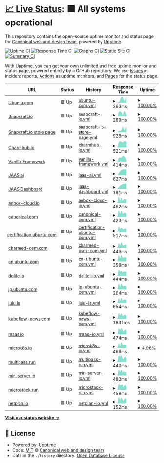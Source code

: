# [📈 Live Status](https://canonical-web-and-design.github.io): <!--live status--> **🟩 All systems operational**

This repository contains the open-source uptime monitor and status page for [Canonical web and design team](https://canonical-web-and-design.github.io), powered by [Upptime](https://github.com/upptime/upptime).

[![Uptime CI](https://github.com/canonical-web-and-design/upptime/workflows/Uptime%20CI/badge.svg)](https://github.com/upptime/upptime/actions?query=workflow%3A%22Uptime+CI%22)
[![Response Time CI](https://github.com/canonical-web-and-design/upptime/workflows/Response%20Time%20CI/badge.svg)](https://github.com/upptime/upptime/actions?query=workflow%3A%22Response+Time+CI%22)
[![Graphs CI](https://github.com/canonical-web-and-design/upptime/workflows/Graphs%20CI/badge.svg)](https://github.com/upptime/upptime/actions?query=workflow%3A%22Graphs+CI%22)
[![Static Site CI](https://github.com/canonical-web-and-design/upptime/workflows/Static%20Site%20CI/badge.svg)](https://github.com/upptime/upptime/actions?query=workflow%3A%22Static+Site+CI%22)
[![Summary CI](https://github.com/canonical-web-and-design/upptime/workflows/Summary%20CI/badge.svg)](https://github.com/upptime/upptime/actions?query=workflow%3A%22Summary+CI%22)

With [Upptime](https://upptime.js.org), you can get your own unlimited and free uptime monitor and status page, powered entirely by a GitHub repository. We use [Issues](https://github.com/canonical-web-and-design/upptime/issues) as incident reports, [Actions](https://github.com/canonical-web-and-design/upptime/actions) as uptime monitors, and [Pages](https://canonical-web-and-design.github.io) for the status page.

<!--start: status pages-->
<!-- This summary is generated by Upptime (https://github.com/upptime/upptime) -->
<!-- Do not edit this manually, your changes will be overwritten -->
<!-- prettier-ignore -->
| URL | Status | History | Response Time | Uptime |
| --- | ------ | ------- | ------------- | ------ |
| <img alt="" src="https://favicons.githubusercontent.com/ubuntu.com" height="13"> [Ubuntu.com](https://ubuntu.com) | 🟩 Up | [ubuntu-com.yml](https://github.com/canonical-web-and-design/upptime/commits/master/history/ubuntu-com.yml) | <details><summary><img alt="Response time graph" src="./graphs/ubuntu-com/response-time-week.png" height="20"> 363ms</summary><br><a href="https://canonical-web-and-design.github.io/history/ubuntu-com"><img alt="Response time 363" src="https://img.shields.io/endpoint?url=https%3A%2F%2Fraw.githubusercontent.com%2Fcanonical-web-and-design%2Fupptime%2Fmaster%2Fapi%2Fubuntu-com%2Fresponse-time.json"></a><br><a href="https://canonical-web-and-design.github.io/history/ubuntu-com"><img alt="24-hour response time 363" src="https://img.shields.io/endpoint?url=https%3A%2F%2Fraw.githubusercontent.com%2Fcanonical-web-and-design%2Fupptime%2Fmaster%2Fapi%2Fubuntu-com%2Fresponse-time-day.json"></a><br><a href="https://canonical-web-and-design.github.io/history/ubuntu-com"><img alt="7-day response time 363" src="https://img.shields.io/endpoint?url=https%3A%2F%2Fraw.githubusercontent.com%2Fcanonical-web-and-design%2Fupptime%2Fmaster%2Fapi%2Fubuntu-com%2Fresponse-time-week.json"></a><br><a href="https://canonical-web-and-design.github.io/history/ubuntu-com"><img alt="30-day response time 363" src="https://img.shields.io/endpoint?url=https%3A%2F%2Fraw.githubusercontent.com%2Fcanonical-web-and-design%2Fupptime%2Fmaster%2Fapi%2Fubuntu-com%2Fresponse-time-month.json"></a><br><a href="https://canonical-web-and-design.github.io/history/ubuntu-com"><img alt="1-year response time 363" src="https://img.shields.io/endpoint?url=https%3A%2F%2Fraw.githubusercontent.com%2Fcanonical-web-and-design%2Fupptime%2Fmaster%2Fapi%2Fubuntu-com%2Fresponse-time-year.json"></a></details> | <details><summary><a href="https://canonical-web-and-design.github.io/history/ubuntu-com">100.00%</a></summary><a href="https://canonical-web-and-design.github.io/history/ubuntu-com"><img alt="All-time uptime 100.00%" src="https://img.shields.io/endpoint?url=https%3A%2F%2Fraw.githubusercontent.com%2Fcanonical-web-and-design%2Fupptime%2Fmaster%2Fapi%2Fubuntu-com%2Fuptime.json"></a><br><a href="https://canonical-web-and-design.github.io/history/ubuntu-com"><img alt="24-hour uptime 100.00%" src="https://img.shields.io/endpoint?url=https%3A%2F%2Fraw.githubusercontent.com%2Fcanonical-web-and-design%2Fupptime%2Fmaster%2Fapi%2Fubuntu-com%2Fuptime-day.json"></a><br><a href="https://canonical-web-and-design.github.io/history/ubuntu-com"><img alt="7-day uptime 100.00%" src="https://img.shields.io/endpoint?url=https%3A%2F%2Fraw.githubusercontent.com%2Fcanonical-web-and-design%2Fupptime%2Fmaster%2Fapi%2Fubuntu-com%2Fuptime-week.json"></a><br><a href="https://canonical-web-and-design.github.io/history/ubuntu-com"><img alt="30-day uptime 100.00%" src="https://img.shields.io/endpoint?url=https%3A%2F%2Fraw.githubusercontent.com%2Fcanonical-web-and-design%2Fupptime%2Fmaster%2Fapi%2Fubuntu-com%2Fuptime-month.json"></a><br><a href="https://canonical-web-and-design.github.io/history/ubuntu-com"><img alt="1-year uptime 100.00%" src="https://img.shields.io/endpoint?url=https%3A%2F%2Fraw.githubusercontent.com%2Fcanonical-web-and-design%2Fupptime%2Fmaster%2Fapi%2Fubuntu-com%2Fuptime-year.json"></a></details>
| <img alt="" src="https://favicons.githubusercontent.com/snapcraft.io" height="13"> [Snapcraft.io](https://snapcraft.io) | 🟩 Up | [snapcraft-io.yml](https://github.com/canonical-web-and-design/upptime/commits/master/history/snapcraft-io.yml) | <details><summary><img alt="Response time graph" src="./graphs/snapcraft-io/response-time-week.png" height="20"> 289ms</summary><br><a href="https://canonical-web-and-design.github.io/history/snapcraft-io"><img alt="Response time 289" src="https://img.shields.io/endpoint?url=https%3A%2F%2Fraw.githubusercontent.com%2Fcanonical-web-and-design%2Fupptime%2Fmaster%2Fapi%2Fsnapcraft-io%2Fresponse-time.json"></a><br><a href="https://canonical-web-and-design.github.io/history/snapcraft-io"><img alt="24-hour response time 289" src="https://img.shields.io/endpoint?url=https%3A%2F%2Fraw.githubusercontent.com%2Fcanonical-web-and-design%2Fupptime%2Fmaster%2Fapi%2Fsnapcraft-io%2Fresponse-time-day.json"></a><br><a href="https://canonical-web-and-design.github.io/history/snapcraft-io"><img alt="7-day response time 289" src="https://img.shields.io/endpoint?url=https%3A%2F%2Fraw.githubusercontent.com%2Fcanonical-web-and-design%2Fupptime%2Fmaster%2Fapi%2Fsnapcraft-io%2Fresponse-time-week.json"></a><br><a href="https://canonical-web-and-design.github.io/history/snapcraft-io"><img alt="30-day response time 289" src="https://img.shields.io/endpoint?url=https%3A%2F%2Fraw.githubusercontent.com%2Fcanonical-web-and-design%2Fupptime%2Fmaster%2Fapi%2Fsnapcraft-io%2Fresponse-time-month.json"></a><br><a href="https://canonical-web-and-design.github.io/history/snapcraft-io"><img alt="1-year response time 289" src="https://img.shields.io/endpoint?url=https%3A%2F%2Fraw.githubusercontent.com%2Fcanonical-web-and-design%2Fupptime%2Fmaster%2Fapi%2Fsnapcraft-io%2Fresponse-time-year.json"></a></details> | <details><summary><a href="https://canonical-web-and-design.github.io/history/snapcraft-io">100.00%</a></summary><a href="https://canonical-web-and-design.github.io/history/snapcraft-io"><img alt="All-time uptime 100.00%" src="https://img.shields.io/endpoint?url=https%3A%2F%2Fraw.githubusercontent.com%2Fcanonical-web-and-design%2Fupptime%2Fmaster%2Fapi%2Fsnapcraft-io%2Fuptime.json"></a><br><a href="https://canonical-web-and-design.github.io/history/snapcraft-io"><img alt="24-hour uptime 100.00%" src="https://img.shields.io/endpoint?url=https%3A%2F%2Fraw.githubusercontent.com%2Fcanonical-web-and-design%2Fupptime%2Fmaster%2Fapi%2Fsnapcraft-io%2Fuptime-day.json"></a><br><a href="https://canonical-web-and-design.github.io/history/snapcraft-io"><img alt="7-day uptime 100.00%" src="https://img.shields.io/endpoint?url=https%3A%2F%2Fraw.githubusercontent.com%2Fcanonical-web-and-design%2Fupptime%2Fmaster%2Fapi%2Fsnapcraft-io%2Fuptime-week.json"></a><br><a href="https://canonical-web-and-design.github.io/history/snapcraft-io"><img alt="30-day uptime 100.00%" src="https://img.shields.io/endpoint?url=https%3A%2F%2Fraw.githubusercontent.com%2Fcanonical-web-and-design%2Fupptime%2Fmaster%2Fapi%2Fsnapcraft-io%2Fuptime-month.json"></a><br><a href="https://canonical-web-and-design.github.io/history/snapcraft-io"><img alt="1-year uptime 100.00%" src="https://img.shields.io/endpoint?url=https%3A%2F%2Fraw.githubusercontent.com%2Fcanonical-web-and-design%2Fupptime%2Fmaster%2Fapi%2Fsnapcraft-io%2Fuptime-year.json"></a></details>
| <img alt="" src="https://favicons.githubusercontent.com/snapcraft.io" height="13"> [Snapcraft.io store page](https://snapcraft.io/store) | 🟩 Up | [snapcraft-io-store-page.yml](https://github.com/canonical-web-and-design/upptime/commits/master/history/snapcraft-io-store-page.yml) | <details><summary><img alt="Response time graph" src="./graphs/snapcraft-io-store-page/response-time-week.png" height="20"> 928ms</summary><br><a href="https://canonical-web-and-design.github.io/history/snapcraft-io-store-page"><img alt="Response time 928" src="https://img.shields.io/endpoint?url=https%3A%2F%2Fraw.githubusercontent.com%2Fcanonical-web-and-design%2Fupptime%2Fmaster%2Fapi%2Fsnapcraft-io-store-page%2Fresponse-time.json"></a><br><a href="https://canonical-web-and-design.github.io/history/snapcraft-io-store-page"><img alt="24-hour response time 928" src="https://img.shields.io/endpoint?url=https%3A%2F%2Fraw.githubusercontent.com%2Fcanonical-web-and-design%2Fupptime%2Fmaster%2Fapi%2Fsnapcraft-io-store-page%2Fresponse-time-day.json"></a><br><a href="https://canonical-web-and-design.github.io/history/snapcraft-io-store-page"><img alt="7-day response time 928" src="https://img.shields.io/endpoint?url=https%3A%2F%2Fraw.githubusercontent.com%2Fcanonical-web-and-design%2Fupptime%2Fmaster%2Fapi%2Fsnapcraft-io-store-page%2Fresponse-time-week.json"></a><br><a href="https://canonical-web-and-design.github.io/history/snapcraft-io-store-page"><img alt="30-day response time 928" src="https://img.shields.io/endpoint?url=https%3A%2F%2Fraw.githubusercontent.com%2Fcanonical-web-and-design%2Fupptime%2Fmaster%2Fapi%2Fsnapcraft-io-store-page%2Fresponse-time-month.json"></a><br><a href="https://canonical-web-and-design.github.io/history/snapcraft-io-store-page"><img alt="1-year response time 928" src="https://img.shields.io/endpoint?url=https%3A%2F%2Fraw.githubusercontent.com%2Fcanonical-web-and-design%2Fupptime%2Fmaster%2Fapi%2Fsnapcraft-io-store-page%2Fresponse-time-year.json"></a></details> | <details><summary><a href="https://canonical-web-and-design.github.io/history/snapcraft-io-store-page">100.00%</a></summary><a href="https://canonical-web-and-design.github.io/history/snapcraft-io-store-page"><img alt="All-time uptime 100.00%" src="https://img.shields.io/endpoint?url=https%3A%2F%2Fraw.githubusercontent.com%2Fcanonical-web-and-design%2Fupptime%2Fmaster%2Fapi%2Fsnapcraft-io-store-page%2Fuptime.json"></a><br><a href="https://canonical-web-and-design.github.io/history/snapcraft-io-store-page"><img alt="24-hour uptime 100.00%" src="https://img.shields.io/endpoint?url=https%3A%2F%2Fraw.githubusercontent.com%2Fcanonical-web-and-design%2Fupptime%2Fmaster%2Fapi%2Fsnapcraft-io-store-page%2Fuptime-day.json"></a><br><a href="https://canonical-web-and-design.github.io/history/snapcraft-io-store-page"><img alt="7-day uptime 100.00%" src="https://img.shields.io/endpoint?url=https%3A%2F%2Fraw.githubusercontent.com%2Fcanonical-web-and-design%2Fupptime%2Fmaster%2Fapi%2Fsnapcraft-io-store-page%2Fuptime-week.json"></a><br><a href="https://canonical-web-and-design.github.io/history/snapcraft-io-store-page"><img alt="30-day uptime 100.00%" src="https://img.shields.io/endpoint?url=https%3A%2F%2Fraw.githubusercontent.com%2Fcanonical-web-and-design%2Fupptime%2Fmaster%2Fapi%2Fsnapcraft-io-store-page%2Fuptime-month.json"></a><br><a href="https://canonical-web-and-design.github.io/history/snapcraft-io-store-page"><img alt="1-year uptime 100.00%" src="https://img.shields.io/endpoint?url=https%3A%2F%2Fraw.githubusercontent.com%2Fcanonical-web-and-design%2Fupptime%2Fmaster%2Fapi%2Fsnapcraft-io-store-page%2Fuptime-year.json"></a></details>
| <img alt="" src="https://favicons.githubusercontent.com/charmhub.io" height="13"> [Charmhub.io](https://charmhub.io) | 🟩 Up | [charmhub-io.yml](https://github.com/canonical-web-and-design/upptime/commits/master/history/charmhub-io.yml) | <details><summary><img alt="Response time graph" src="./graphs/charmhub-io/response-time-week.png" height="20"> 521ms</summary><br><a href="https://canonical-web-and-design.github.io/history/charmhub-io"><img alt="Response time 521" src="https://img.shields.io/endpoint?url=https%3A%2F%2Fraw.githubusercontent.com%2Fcanonical-web-and-design%2Fupptime%2Fmaster%2Fapi%2Fcharmhub-io%2Fresponse-time.json"></a><br><a href="https://canonical-web-and-design.github.io/history/charmhub-io"><img alt="24-hour response time 521" src="https://img.shields.io/endpoint?url=https%3A%2F%2Fraw.githubusercontent.com%2Fcanonical-web-and-design%2Fupptime%2Fmaster%2Fapi%2Fcharmhub-io%2Fresponse-time-day.json"></a><br><a href="https://canonical-web-and-design.github.io/history/charmhub-io"><img alt="7-day response time 521" src="https://img.shields.io/endpoint?url=https%3A%2F%2Fraw.githubusercontent.com%2Fcanonical-web-and-design%2Fupptime%2Fmaster%2Fapi%2Fcharmhub-io%2Fresponse-time-week.json"></a><br><a href="https://canonical-web-and-design.github.io/history/charmhub-io"><img alt="30-day response time 521" src="https://img.shields.io/endpoint?url=https%3A%2F%2Fraw.githubusercontent.com%2Fcanonical-web-and-design%2Fupptime%2Fmaster%2Fapi%2Fcharmhub-io%2Fresponse-time-month.json"></a><br><a href="https://canonical-web-and-design.github.io/history/charmhub-io"><img alt="1-year response time 521" src="https://img.shields.io/endpoint?url=https%3A%2F%2Fraw.githubusercontent.com%2Fcanonical-web-and-design%2Fupptime%2Fmaster%2Fapi%2Fcharmhub-io%2Fresponse-time-year.json"></a></details> | <details><summary><a href="https://canonical-web-and-design.github.io/history/charmhub-io">100.00%</a></summary><a href="https://canonical-web-and-design.github.io/history/charmhub-io"><img alt="All-time uptime 100.00%" src="https://img.shields.io/endpoint?url=https%3A%2F%2Fraw.githubusercontent.com%2Fcanonical-web-and-design%2Fupptime%2Fmaster%2Fapi%2Fcharmhub-io%2Fuptime.json"></a><br><a href="https://canonical-web-and-design.github.io/history/charmhub-io"><img alt="24-hour uptime 100.00%" src="https://img.shields.io/endpoint?url=https%3A%2F%2Fraw.githubusercontent.com%2Fcanonical-web-and-design%2Fupptime%2Fmaster%2Fapi%2Fcharmhub-io%2Fuptime-day.json"></a><br><a href="https://canonical-web-and-design.github.io/history/charmhub-io"><img alt="7-day uptime 100.00%" src="https://img.shields.io/endpoint?url=https%3A%2F%2Fraw.githubusercontent.com%2Fcanonical-web-and-design%2Fupptime%2Fmaster%2Fapi%2Fcharmhub-io%2Fuptime-week.json"></a><br><a href="https://canonical-web-and-design.github.io/history/charmhub-io"><img alt="30-day uptime 100.00%" src="https://img.shields.io/endpoint?url=https%3A%2F%2Fraw.githubusercontent.com%2Fcanonical-web-and-design%2Fupptime%2Fmaster%2Fapi%2Fcharmhub-io%2Fuptime-month.json"></a><br><a href="https://canonical-web-and-design.github.io/history/charmhub-io"><img alt="1-year uptime 100.00%" src="https://img.shields.io/endpoint?url=https%3A%2F%2Fraw.githubusercontent.com%2Fcanonical-web-and-design%2Fupptime%2Fmaster%2Fapi%2Fcharmhub-io%2Fuptime-year.json"></a></details>
| <img alt="" src="https://favicons.githubusercontent.com/vanillaframework.io" height="13"> [Vanilla Framework](https://vanillaframework.io) | 🟩 Up | [vanilla-framework.yml](https://github.com/canonical-web-and-design/upptime/commits/master/history/vanilla-framework.yml) | <details><summary><img alt="Response time graph" src="./graphs/vanilla-framework/response-time-week.png" height="20"> 414ms</summary><br><a href="https://canonical-web-and-design.github.io/history/vanilla-framework"><img alt="Response time 414" src="https://img.shields.io/endpoint?url=https%3A%2F%2Fraw.githubusercontent.com%2Fcanonical-web-and-design%2Fupptime%2Fmaster%2Fapi%2Fvanilla-framework%2Fresponse-time.json"></a><br><a href="https://canonical-web-and-design.github.io/history/vanilla-framework"><img alt="24-hour response time 414" src="https://img.shields.io/endpoint?url=https%3A%2F%2Fraw.githubusercontent.com%2Fcanonical-web-and-design%2Fupptime%2Fmaster%2Fapi%2Fvanilla-framework%2Fresponse-time-day.json"></a><br><a href="https://canonical-web-and-design.github.io/history/vanilla-framework"><img alt="7-day response time 414" src="https://img.shields.io/endpoint?url=https%3A%2F%2Fraw.githubusercontent.com%2Fcanonical-web-and-design%2Fupptime%2Fmaster%2Fapi%2Fvanilla-framework%2Fresponse-time-week.json"></a><br><a href="https://canonical-web-and-design.github.io/history/vanilla-framework"><img alt="30-day response time 414" src="https://img.shields.io/endpoint?url=https%3A%2F%2Fraw.githubusercontent.com%2Fcanonical-web-and-design%2Fupptime%2Fmaster%2Fapi%2Fvanilla-framework%2Fresponse-time-month.json"></a><br><a href="https://canonical-web-and-design.github.io/history/vanilla-framework"><img alt="1-year response time 414" src="https://img.shields.io/endpoint?url=https%3A%2F%2Fraw.githubusercontent.com%2Fcanonical-web-and-design%2Fupptime%2Fmaster%2Fapi%2Fvanilla-framework%2Fresponse-time-year.json"></a></details> | <details><summary><a href="https://canonical-web-and-design.github.io/history/vanilla-framework">100.00%</a></summary><a href="https://canonical-web-and-design.github.io/history/vanilla-framework"><img alt="All-time uptime 100.00%" src="https://img.shields.io/endpoint?url=https%3A%2F%2Fraw.githubusercontent.com%2Fcanonical-web-and-design%2Fupptime%2Fmaster%2Fapi%2Fvanilla-framework%2Fuptime.json"></a><br><a href="https://canonical-web-and-design.github.io/history/vanilla-framework"><img alt="24-hour uptime 100.00%" src="https://img.shields.io/endpoint?url=https%3A%2F%2Fraw.githubusercontent.com%2Fcanonical-web-and-design%2Fupptime%2Fmaster%2Fapi%2Fvanilla-framework%2Fuptime-day.json"></a><br><a href="https://canonical-web-and-design.github.io/history/vanilla-framework"><img alt="7-day uptime 100.00%" src="https://img.shields.io/endpoint?url=https%3A%2F%2Fraw.githubusercontent.com%2Fcanonical-web-and-design%2Fupptime%2Fmaster%2Fapi%2Fvanilla-framework%2Fuptime-week.json"></a><br><a href="https://canonical-web-and-design.github.io/history/vanilla-framework"><img alt="30-day uptime 100.00%" src="https://img.shields.io/endpoint?url=https%3A%2F%2Fraw.githubusercontent.com%2Fcanonical-web-and-design%2Fupptime%2Fmaster%2Fapi%2Fvanilla-framework%2Fuptime-month.json"></a><br><a href="https://canonical-web-and-design.github.io/history/vanilla-framework"><img alt="1-year uptime 100.00%" src="https://img.shields.io/endpoint?url=https%3A%2F%2Fraw.githubusercontent.com%2Fcanonical-web-and-design%2Fupptime%2Fmaster%2Fapi%2Fvanilla-framework%2Fuptime-year.json"></a></details>
| <img alt="" src="https://favicons.githubusercontent.com/jaas.ai" height="13"> [JAAS.ai](https://jaas.ai) | 🟩 Up | [jaas-ai.yml](https://github.com/canonical-web-and-design/upptime/commits/master/history/jaas-ai.yml) | <details><summary><img alt="Response time graph" src="./graphs/jaas-ai/response-time-week.png" height="20"> 627ms</summary><br><a href="https://canonical-web-and-design.github.io/history/jaas-ai"><img alt="Response time 627" src="https://img.shields.io/endpoint?url=https%3A%2F%2Fraw.githubusercontent.com%2Fcanonical-web-and-design%2Fupptime%2Fmaster%2Fapi%2Fjaas-ai%2Fresponse-time.json"></a><br><a href="https://canonical-web-and-design.github.io/history/jaas-ai"><img alt="24-hour response time 627" src="https://img.shields.io/endpoint?url=https%3A%2F%2Fraw.githubusercontent.com%2Fcanonical-web-and-design%2Fupptime%2Fmaster%2Fapi%2Fjaas-ai%2Fresponse-time-day.json"></a><br><a href="https://canonical-web-and-design.github.io/history/jaas-ai"><img alt="7-day response time 627" src="https://img.shields.io/endpoint?url=https%3A%2F%2Fraw.githubusercontent.com%2Fcanonical-web-and-design%2Fupptime%2Fmaster%2Fapi%2Fjaas-ai%2Fresponse-time-week.json"></a><br><a href="https://canonical-web-and-design.github.io/history/jaas-ai"><img alt="30-day response time 627" src="https://img.shields.io/endpoint?url=https%3A%2F%2Fraw.githubusercontent.com%2Fcanonical-web-and-design%2Fupptime%2Fmaster%2Fapi%2Fjaas-ai%2Fresponse-time-month.json"></a><br><a href="https://canonical-web-and-design.github.io/history/jaas-ai"><img alt="1-year response time 627" src="https://img.shields.io/endpoint?url=https%3A%2F%2Fraw.githubusercontent.com%2Fcanonical-web-and-design%2Fupptime%2Fmaster%2Fapi%2Fjaas-ai%2Fresponse-time-year.json"></a></details> | <details><summary><a href="https://canonical-web-and-design.github.io/history/jaas-ai">100.00%</a></summary><a href="https://canonical-web-and-design.github.io/history/jaas-ai"><img alt="All-time uptime 100.00%" src="https://img.shields.io/endpoint?url=https%3A%2F%2Fraw.githubusercontent.com%2Fcanonical-web-and-design%2Fupptime%2Fmaster%2Fapi%2Fjaas-ai%2Fuptime.json"></a><br><a href="https://canonical-web-and-design.github.io/history/jaas-ai"><img alt="24-hour uptime 100.00%" src="https://img.shields.io/endpoint?url=https%3A%2F%2Fraw.githubusercontent.com%2Fcanonical-web-and-design%2Fupptime%2Fmaster%2Fapi%2Fjaas-ai%2Fuptime-day.json"></a><br><a href="https://canonical-web-and-design.github.io/history/jaas-ai"><img alt="7-day uptime 100.00%" src="https://img.shields.io/endpoint?url=https%3A%2F%2Fraw.githubusercontent.com%2Fcanonical-web-and-design%2Fupptime%2Fmaster%2Fapi%2Fjaas-ai%2Fuptime-week.json"></a><br><a href="https://canonical-web-and-design.github.io/history/jaas-ai"><img alt="30-day uptime 100.00%" src="https://img.shields.io/endpoint?url=https%3A%2F%2Fraw.githubusercontent.com%2Fcanonical-web-and-design%2Fupptime%2Fmaster%2Fapi%2Fjaas-ai%2Fuptime-month.json"></a><br><a href="https://canonical-web-and-design.github.io/history/jaas-ai"><img alt="1-year uptime 100.00%" src="https://img.shields.io/endpoint?url=https%3A%2F%2Fraw.githubusercontent.com%2Fcanonical-web-and-design%2Fupptime%2Fmaster%2Fapi%2Fjaas-ai%2Fuptime-year.json"></a></details>
| <img alt="" src="https://favicons.githubusercontent.com/jaas.ai" height="13"> [JAAS Dashboard](https://jaas.ai/models) | 🟩 Up | [jaas-dashboard.yml](https://github.com/canonical-web-and-design/upptime/commits/master/history/jaas-dashboard.yml) | <details><summary><img alt="Response time graph" src="./graphs/jaas-dashboard/response-time-week.png" height="20"> 181ms</summary><br><a href="https://canonical-web-and-design.github.io/history/jaas-dashboard"><img alt="Response time 181" src="https://img.shields.io/endpoint?url=https%3A%2F%2Fraw.githubusercontent.com%2Fcanonical-web-and-design%2Fupptime%2Fmaster%2Fapi%2Fjaas-dashboard%2Fresponse-time.json"></a><br><a href="https://canonical-web-and-design.github.io/history/jaas-dashboard"><img alt="24-hour response time 181" src="https://img.shields.io/endpoint?url=https%3A%2F%2Fraw.githubusercontent.com%2Fcanonical-web-and-design%2Fupptime%2Fmaster%2Fapi%2Fjaas-dashboard%2Fresponse-time-day.json"></a><br><a href="https://canonical-web-and-design.github.io/history/jaas-dashboard"><img alt="7-day response time 181" src="https://img.shields.io/endpoint?url=https%3A%2F%2Fraw.githubusercontent.com%2Fcanonical-web-and-design%2Fupptime%2Fmaster%2Fapi%2Fjaas-dashboard%2Fresponse-time-week.json"></a><br><a href="https://canonical-web-and-design.github.io/history/jaas-dashboard"><img alt="30-day response time 181" src="https://img.shields.io/endpoint?url=https%3A%2F%2Fraw.githubusercontent.com%2Fcanonical-web-and-design%2Fupptime%2Fmaster%2Fapi%2Fjaas-dashboard%2Fresponse-time-month.json"></a><br><a href="https://canonical-web-and-design.github.io/history/jaas-dashboard"><img alt="1-year response time 181" src="https://img.shields.io/endpoint?url=https%3A%2F%2Fraw.githubusercontent.com%2Fcanonical-web-and-design%2Fupptime%2Fmaster%2Fapi%2Fjaas-dashboard%2Fresponse-time-year.json"></a></details> | <details><summary><a href="https://canonical-web-and-design.github.io/history/jaas-dashboard">100.00%</a></summary><a href="https://canonical-web-and-design.github.io/history/jaas-dashboard"><img alt="All-time uptime 100.00%" src="https://img.shields.io/endpoint?url=https%3A%2F%2Fraw.githubusercontent.com%2Fcanonical-web-and-design%2Fupptime%2Fmaster%2Fapi%2Fjaas-dashboard%2Fuptime.json"></a><br><a href="https://canonical-web-and-design.github.io/history/jaas-dashboard"><img alt="24-hour uptime 100.00%" src="https://img.shields.io/endpoint?url=https%3A%2F%2Fraw.githubusercontent.com%2Fcanonical-web-and-design%2Fupptime%2Fmaster%2Fapi%2Fjaas-dashboard%2Fuptime-day.json"></a><br><a href="https://canonical-web-and-design.github.io/history/jaas-dashboard"><img alt="7-day uptime 100.00%" src="https://img.shields.io/endpoint?url=https%3A%2F%2Fraw.githubusercontent.com%2Fcanonical-web-and-design%2Fupptime%2Fmaster%2Fapi%2Fjaas-dashboard%2Fuptime-week.json"></a><br><a href="https://canonical-web-and-design.github.io/history/jaas-dashboard"><img alt="30-day uptime 100.00%" src="https://img.shields.io/endpoint?url=https%3A%2F%2Fraw.githubusercontent.com%2Fcanonical-web-and-design%2Fupptime%2Fmaster%2Fapi%2Fjaas-dashboard%2Fuptime-month.json"></a><br><a href="https://canonical-web-and-design.github.io/history/jaas-dashboard"><img alt="1-year uptime 100.00%" src="https://img.shields.io/endpoint?url=https%3A%2F%2Fraw.githubusercontent.com%2Fcanonical-web-and-design%2Fupptime%2Fmaster%2Fapi%2Fjaas-dashboard%2Fuptime-year.json"></a></details>
| <img alt="" src="https://favicons.githubusercontent.com/anbox-cloud.io" height="13"> [anbox-cloud.io](https://anbox-cloud.io) | 🟩 Up | [anbox-cloud-io.yml](https://github.com/canonical-web-and-design/upptime/commits/master/history/anbox-cloud-io.yml) | <details><summary><img alt="Response time graph" src="./graphs/anbox-cloud-io/response-time-week.png" height="20"> 462ms</summary><br><a href="https://canonical-web-and-design.github.io/history/anbox-cloud-io"><img alt="Response time 462" src="https://img.shields.io/endpoint?url=https%3A%2F%2Fraw.githubusercontent.com%2Fcanonical-web-and-design%2Fupptime%2Fmaster%2Fapi%2Fanbox-cloud-io%2Fresponse-time.json"></a><br><a href="https://canonical-web-and-design.github.io/history/anbox-cloud-io"><img alt="24-hour response time 462" src="https://img.shields.io/endpoint?url=https%3A%2F%2Fraw.githubusercontent.com%2Fcanonical-web-and-design%2Fupptime%2Fmaster%2Fapi%2Fanbox-cloud-io%2Fresponse-time-day.json"></a><br><a href="https://canonical-web-and-design.github.io/history/anbox-cloud-io"><img alt="7-day response time 462" src="https://img.shields.io/endpoint?url=https%3A%2F%2Fraw.githubusercontent.com%2Fcanonical-web-and-design%2Fupptime%2Fmaster%2Fapi%2Fanbox-cloud-io%2Fresponse-time-week.json"></a><br><a href="https://canonical-web-and-design.github.io/history/anbox-cloud-io"><img alt="30-day response time 462" src="https://img.shields.io/endpoint?url=https%3A%2F%2Fraw.githubusercontent.com%2Fcanonical-web-and-design%2Fupptime%2Fmaster%2Fapi%2Fanbox-cloud-io%2Fresponse-time-month.json"></a><br><a href="https://canonical-web-and-design.github.io/history/anbox-cloud-io"><img alt="1-year response time 462" src="https://img.shields.io/endpoint?url=https%3A%2F%2Fraw.githubusercontent.com%2Fcanonical-web-and-design%2Fupptime%2Fmaster%2Fapi%2Fanbox-cloud-io%2Fresponse-time-year.json"></a></details> | <details><summary><a href="https://canonical-web-and-design.github.io/history/anbox-cloud-io">100.00%</a></summary><a href="https://canonical-web-and-design.github.io/history/anbox-cloud-io"><img alt="All-time uptime 100.00%" src="https://img.shields.io/endpoint?url=https%3A%2F%2Fraw.githubusercontent.com%2Fcanonical-web-and-design%2Fupptime%2Fmaster%2Fapi%2Fanbox-cloud-io%2Fuptime.json"></a><br><a href="https://canonical-web-and-design.github.io/history/anbox-cloud-io"><img alt="24-hour uptime 100.00%" src="https://img.shields.io/endpoint?url=https%3A%2F%2Fraw.githubusercontent.com%2Fcanonical-web-and-design%2Fupptime%2Fmaster%2Fapi%2Fanbox-cloud-io%2Fuptime-day.json"></a><br><a href="https://canonical-web-and-design.github.io/history/anbox-cloud-io"><img alt="7-day uptime 100.00%" src="https://img.shields.io/endpoint?url=https%3A%2F%2Fraw.githubusercontent.com%2Fcanonical-web-and-design%2Fupptime%2Fmaster%2Fapi%2Fanbox-cloud-io%2Fuptime-week.json"></a><br><a href="https://canonical-web-and-design.github.io/history/anbox-cloud-io"><img alt="30-day uptime 100.00%" src="https://img.shields.io/endpoint?url=https%3A%2F%2Fraw.githubusercontent.com%2Fcanonical-web-and-design%2Fupptime%2Fmaster%2Fapi%2Fanbox-cloud-io%2Fuptime-month.json"></a><br><a href="https://canonical-web-and-design.github.io/history/anbox-cloud-io"><img alt="1-year uptime 100.00%" src="https://img.shields.io/endpoint?url=https%3A%2F%2Fraw.githubusercontent.com%2Fcanonical-web-and-design%2Fupptime%2Fmaster%2Fapi%2Fanbox-cloud-io%2Fuptime-year.json"></a></details>
| <img alt="" src="https://favicons.githubusercontent.com/canonical.com" height="13"> [canonical.com](https://canonical.com) | 🟩 Up | [canonical-com.yml](https://github.com/canonical-web-and-design/upptime/commits/master/history/canonical-com.yml) | <details><summary><img alt="Response time graph" src="./graphs/canonical-com/response-time-week.png" height="20"> 423ms</summary><br><a href="https://canonical-web-and-design.github.io/history/canonical-com"><img alt="Response time 423" src="https://img.shields.io/endpoint?url=https%3A%2F%2Fraw.githubusercontent.com%2Fcanonical-web-and-design%2Fupptime%2Fmaster%2Fapi%2Fcanonical-com%2Fresponse-time.json"></a><br><a href="https://canonical-web-and-design.github.io/history/canonical-com"><img alt="24-hour response time 423" src="https://img.shields.io/endpoint?url=https%3A%2F%2Fraw.githubusercontent.com%2Fcanonical-web-and-design%2Fupptime%2Fmaster%2Fapi%2Fcanonical-com%2Fresponse-time-day.json"></a><br><a href="https://canonical-web-and-design.github.io/history/canonical-com"><img alt="7-day response time 423" src="https://img.shields.io/endpoint?url=https%3A%2F%2Fraw.githubusercontent.com%2Fcanonical-web-and-design%2Fupptime%2Fmaster%2Fapi%2Fcanonical-com%2Fresponse-time-week.json"></a><br><a href="https://canonical-web-and-design.github.io/history/canonical-com"><img alt="30-day response time 423" src="https://img.shields.io/endpoint?url=https%3A%2F%2Fraw.githubusercontent.com%2Fcanonical-web-and-design%2Fupptime%2Fmaster%2Fapi%2Fcanonical-com%2Fresponse-time-month.json"></a><br><a href="https://canonical-web-and-design.github.io/history/canonical-com"><img alt="1-year response time 423" src="https://img.shields.io/endpoint?url=https%3A%2F%2Fraw.githubusercontent.com%2Fcanonical-web-and-design%2Fupptime%2Fmaster%2Fapi%2Fcanonical-com%2Fresponse-time-year.json"></a></details> | <details><summary><a href="https://canonical-web-and-design.github.io/history/canonical-com">100.00%</a></summary><a href="https://canonical-web-and-design.github.io/history/canonical-com"><img alt="All-time uptime 100.00%" src="https://img.shields.io/endpoint?url=https%3A%2F%2Fraw.githubusercontent.com%2Fcanonical-web-and-design%2Fupptime%2Fmaster%2Fapi%2Fcanonical-com%2Fuptime.json"></a><br><a href="https://canonical-web-and-design.github.io/history/canonical-com"><img alt="24-hour uptime 100.00%" src="https://img.shields.io/endpoint?url=https%3A%2F%2Fraw.githubusercontent.com%2Fcanonical-web-and-design%2Fupptime%2Fmaster%2Fapi%2Fcanonical-com%2Fuptime-day.json"></a><br><a href="https://canonical-web-and-design.github.io/history/canonical-com"><img alt="7-day uptime 100.00%" src="https://img.shields.io/endpoint?url=https%3A%2F%2Fraw.githubusercontent.com%2Fcanonical-web-and-design%2Fupptime%2Fmaster%2Fapi%2Fcanonical-com%2Fuptime-week.json"></a><br><a href="https://canonical-web-and-design.github.io/history/canonical-com"><img alt="30-day uptime 100.00%" src="https://img.shields.io/endpoint?url=https%3A%2F%2Fraw.githubusercontent.com%2Fcanonical-web-and-design%2Fupptime%2Fmaster%2Fapi%2Fcanonical-com%2Fuptime-month.json"></a><br><a href="https://canonical-web-and-design.github.io/history/canonical-com"><img alt="1-year uptime 100.00%" src="https://img.shields.io/endpoint?url=https%3A%2F%2Fraw.githubusercontent.com%2Fcanonical-web-and-design%2Fupptime%2Fmaster%2Fapi%2Fcanonical-com%2Fuptime-year.json"></a></details>
| <img alt="" src="https://favicons.githubusercontent.com/certification.ubuntu.com" height="13"> [certification.ubuntu.com](https://certification.ubuntu.com) | 🟩 Up | [certification-ubuntu-com.yml](https://github.com/canonical-web-and-design/upptime/commits/master/history/certification-ubuntu-com.yml) | <details><summary><img alt="Response time graph" src="./graphs/certification-ubuntu-com/response-time-week.png" height="20"> 517ms</summary><br><a href="https://canonical-web-and-design.github.io/history/certification-ubuntu-com"><img alt="Response time 517" src="https://img.shields.io/endpoint?url=https%3A%2F%2Fraw.githubusercontent.com%2Fcanonical-web-and-design%2Fupptime%2Fmaster%2Fapi%2Fcertification-ubuntu-com%2Fresponse-time.json"></a><br><a href="https://canonical-web-and-design.github.io/history/certification-ubuntu-com"><img alt="24-hour response time 517" src="https://img.shields.io/endpoint?url=https%3A%2F%2Fraw.githubusercontent.com%2Fcanonical-web-and-design%2Fupptime%2Fmaster%2Fapi%2Fcertification-ubuntu-com%2Fresponse-time-day.json"></a><br><a href="https://canonical-web-and-design.github.io/history/certification-ubuntu-com"><img alt="7-day response time 517" src="https://img.shields.io/endpoint?url=https%3A%2F%2Fraw.githubusercontent.com%2Fcanonical-web-and-design%2Fupptime%2Fmaster%2Fapi%2Fcertification-ubuntu-com%2Fresponse-time-week.json"></a><br><a href="https://canonical-web-and-design.github.io/history/certification-ubuntu-com"><img alt="30-day response time 517" src="https://img.shields.io/endpoint?url=https%3A%2F%2Fraw.githubusercontent.com%2Fcanonical-web-and-design%2Fupptime%2Fmaster%2Fapi%2Fcertification-ubuntu-com%2Fresponse-time-month.json"></a><br><a href="https://canonical-web-and-design.github.io/history/certification-ubuntu-com"><img alt="1-year response time 517" src="https://img.shields.io/endpoint?url=https%3A%2F%2Fraw.githubusercontent.com%2Fcanonical-web-and-design%2Fupptime%2Fmaster%2Fapi%2Fcertification-ubuntu-com%2Fresponse-time-year.json"></a></details> | <details><summary><a href="https://canonical-web-and-design.github.io/history/certification-ubuntu-com">100.00%</a></summary><a href="https://canonical-web-and-design.github.io/history/certification-ubuntu-com"><img alt="All-time uptime 100.00%" src="https://img.shields.io/endpoint?url=https%3A%2F%2Fraw.githubusercontent.com%2Fcanonical-web-and-design%2Fupptime%2Fmaster%2Fapi%2Fcertification-ubuntu-com%2Fuptime.json"></a><br><a href="https://canonical-web-and-design.github.io/history/certification-ubuntu-com"><img alt="24-hour uptime 100.00%" src="https://img.shields.io/endpoint?url=https%3A%2F%2Fraw.githubusercontent.com%2Fcanonical-web-and-design%2Fupptime%2Fmaster%2Fapi%2Fcertification-ubuntu-com%2Fuptime-day.json"></a><br><a href="https://canonical-web-and-design.github.io/history/certification-ubuntu-com"><img alt="7-day uptime 100.00%" src="https://img.shields.io/endpoint?url=https%3A%2F%2Fraw.githubusercontent.com%2Fcanonical-web-and-design%2Fupptime%2Fmaster%2Fapi%2Fcertification-ubuntu-com%2Fuptime-week.json"></a><br><a href="https://canonical-web-and-design.github.io/history/certification-ubuntu-com"><img alt="30-day uptime 100.00%" src="https://img.shields.io/endpoint?url=https%3A%2F%2Fraw.githubusercontent.com%2Fcanonical-web-and-design%2Fupptime%2Fmaster%2Fapi%2Fcertification-ubuntu-com%2Fuptime-month.json"></a><br><a href="https://canonical-web-and-design.github.io/history/certification-ubuntu-com"><img alt="1-year uptime 100.00%" src="https://img.shields.io/endpoint?url=https%3A%2F%2Fraw.githubusercontent.com%2Fcanonical-web-and-design%2Fupptime%2Fmaster%2Fapi%2Fcertification-ubuntu-com%2Fuptime-year.json"></a></details>
| <img alt="" src="https://favicons.githubusercontent.com/charmed-osm.com" height="13"> [charmed-osm.com](https://charmed-osm.com) | 🟩 Up | [charmed-osm-com.yml](https://github.com/canonical-web-and-design/upptime/commits/master/history/charmed-osm-com.yml) | <details><summary><img alt="Response time graph" src="./graphs/charmed-osm-com/response-time-week.png" height="20"> 443ms</summary><br><a href="https://canonical-web-and-design.github.io/history/charmed-osm-com"><img alt="Response time 443" src="https://img.shields.io/endpoint?url=https%3A%2F%2Fraw.githubusercontent.com%2Fcanonical-web-and-design%2Fupptime%2Fmaster%2Fapi%2Fcharmed-osm-com%2Fresponse-time.json"></a><br><a href="https://canonical-web-and-design.github.io/history/charmed-osm-com"><img alt="24-hour response time 443" src="https://img.shields.io/endpoint?url=https%3A%2F%2Fraw.githubusercontent.com%2Fcanonical-web-and-design%2Fupptime%2Fmaster%2Fapi%2Fcharmed-osm-com%2Fresponse-time-day.json"></a><br><a href="https://canonical-web-and-design.github.io/history/charmed-osm-com"><img alt="7-day response time 443" src="https://img.shields.io/endpoint?url=https%3A%2F%2Fraw.githubusercontent.com%2Fcanonical-web-and-design%2Fupptime%2Fmaster%2Fapi%2Fcharmed-osm-com%2Fresponse-time-week.json"></a><br><a href="https://canonical-web-and-design.github.io/history/charmed-osm-com"><img alt="30-day response time 443" src="https://img.shields.io/endpoint?url=https%3A%2F%2Fraw.githubusercontent.com%2Fcanonical-web-and-design%2Fupptime%2Fmaster%2Fapi%2Fcharmed-osm-com%2Fresponse-time-month.json"></a><br><a href="https://canonical-web-and-design.github.io/history/charmed-osm-com"><img alt="1-year response time 443" src="https://img.shields.io/endpoint?url=https%3A%2F%2Fraw.githubusercontent.com%2Fcanonical-web-and-design%2Fupptime%2Fmaster%2Fapi%2Fcharmed-osm-com%2Fresponse-time-year.json"></a></details> | <details><summary><a href="https://canonical-web-and-design.github.io/history/charmed-osm-com">100.00%</a></summary><a href="https://canonical-web-and-design.github.io/history/charmed-osm-com"><img alt="All-time uptime 100.00%" src="https://img.shields.io/endpoint?url=https%3A%2F%2Fraw.githubusercontent.com%2Fcanonical-web-and-design%2Fupptime%2Fmaster%2Fapi%2Fcharmed-osm-com%2Fuptime.json"></a><br><a href="https://canonical-web-and-design.github.io/history/charmed-osm-com"><img alt="24-hour uptime 100.00%" src="https://img.shields.io/endpoint?url=https%3A%2F%2Fraw.githubusercontent.com%2Fcanonical-web-and-design%2Fupptime%2Fmaster%2Fapi%2Fcharmed-osm-com%2Fuptime-day.json"></a><br><a href="https://canonical-web-and-design.github.io/history/charmed-osm-com"><img alt="7-day uptime 100.00%" src="https://img.shields.io/endpoint?url=https%3A%2F%2Fraw.githubusercontent.com%2Fcanonical-web-and-design%2Fupptime%2Fmaster%2Fapi%2Fcharmed-osm-com%2Fuptime-week.json"></a><br><a href="https://canonical-web-and-design.github.io/history/charmed-osm-com"><img alt="30-day uptime 100.00%" src="https://img.shields.io/endpoint?url=https%3A%2F%2Fraw.githubusercontent.com%2Fcanonical-web-and-design%2Fupptime%2Fmaster%2Fapi%2Fcharmed-osm-com%2Fuptime-month.json"></a><br><a href="https://canonical-web-and-design.github.io/history/charmed-osm-com"><img alt="1-year uptime 100.00%" src="https://img.shields.io/endpoint?url=https%3A%2F%2Fraw.githubusercontent.com%2Fcanonical-web-and-design%2Fupptime%2Fmaster%2Fapi%2Fcharmed-osm-com%2Fuptime-year.json"></a></details>
| <img alt="" src="https://favicons.githubusercontent.com/cn.ubuntu.com" height="13"> [cn.ubuntu.com](https://cn.ubuntu.com) | 🟩 Up | [cn-ubuntu-com.yml](https://github.com/canonical-web-and-design/upptime/commits/master/history/cn-ubuntu-com.yml) | <details><summary><img alt="Response time graph" src="./graphs/cn-ubuntu-com/response-time-week.png" height="20"> 358ms</summary><br><a href="https://canonical-web-and-design.github.io/history/cn-ubuntu-com"><img alt="Response time 358" src="https://img.shields.io/endpoint?url=https%3A%2F%2Fraw.githubusercontent.com%2Fcanonical-web-and-design%2Fupptime%2Fmaster%2Fapi%2Fcn-ubuntu-com%2Fresponse-time.json"></a><br><a href="https://canonical-web-and-design.github.io/history/cn-ubuntu-com"><img alt="24-hour response time 358" src="https://img.shields.io/endpoint?url=https%3A%2F%2Fraw.githubusercontent.com%2Fcanonical-web-and-design%2Fupptime%2Fmaster%2Fapi%2Fcn-ubuntu-com%2Fresponse-time-day.json"></a><br><a href="https://canonical-web-and-design.github.io/history/cn-ubuntu-com"><img alt="7-day response time 358" src="https://img.shields.io/endpoint?url=https%3A%2F%2Fraw.githubusercontent.com%2Fcanonical-web-and-design%2Fupptime%2Fmaster%2Fapi%2Fcn-ubuntu-com%2Fresponse-time-week.json"></a><br><a href="https://canonical-web-and-design.github.io/history/cn-ubuntu-com"><img alt="30-day response time 358" src="https://img.shields.io/endpoint?url=https%3A%2F%2Fraw.githubusercontent.com%2Fcanonical-web-and-design%2Fupptime%2Fmaster%2Fapi%2Fcn-ubuntu-com%2Fresponse-time-month.json"></a><br><a href="https://canonical-web-and-design.github.io/history/cn-ubuntu-com"><img alt="1-year response time 358" src="https://img.shields.io/endpoint?url=https%3A%2F%2Fraw.githubusercontent.com%2Fcanonical-web-and-design%2Fupptime%2Fmaster%2Fapi%2Fcn-ubuntu-com%2Fresponse-time-year.json"></a></details> | <details><summary><a href="https://canonical-web-and-design.github.io/history/cn-ubuntu-com">100.00%</a></summary><a href="https://canonical-web-and-design.github.io/history/cn-ubuntu-com"><img alt="All-time uptime 100.00%" src="https://img.shields.io/endpoint?url=https%3A%2F%2Fraw.githubusercontent.com%2Fcanonical-web-and-design%2Fupptime%2Fmaster%2Fapi%2Fcn-ubuntu-com%2Fuptime.json"></a><br><a href="https://canonical-web-and-design.github.io/history/cn-ubuntu-com"><img alt="24-hour uptime 100.00%" src="https://img.shields.io/endpoint?url=https%3A%2F%2Fraw.githubusercontent.com%2Fcanonical-web-and-design%2Fupptime%2Fmaster%2Fapi%2Fcn-ubuntu-com%2Fuptime-day.json"></a><br><a href="https://canonical-web-and-design.github.io/history/cn-ubuntu-com"><img alt="7-day uptime 100.00%" src="https://img.shields.io/endpoint?url=https%3A%2F%2Fraw.githubusercontent.com%2Fcanonical-web-and-design%2Fupptime%2Fmaster%2Fapi%2Fcn-ubuntu-com%2Fuptime-week.json"></a><br><a href="https://canonical-web-and-design.github.io/history/cn-ubuntu-com"><img alt="30-day uptime 100.00%" src="https://img.shields.io/endpoint?url=https%3A%2F%2Fraw.githubusercontent.com%2Fcanonical-web-and-design%2Fupptime%2Fmaster%2Fapi%2Fcn-ubuntu-com%2Fuptime-month.json"></a><br><a href="https://canonical-web-and-design.github.io/history/cn-ubuntu-com"><img alt="1-year uptime 100.00%" src="https://img.shields.io/endpoint?url=https%3A%2F%2Fraw.githubusercontent.com%2Fcanonical-web-and-design%2Fupptime%2Fmaster%2Fapi%2Fcn-ubuntu-com%2Fuptime-year.json"></a></details>
| <img alt="" src="https://favicons.githubusercontent.com/dqlite.io" height="13"> [dqlite.io](https://dqlite.io) | 🟩 Up | [dqlite-io.yml](https://github.com/canonical-web-and-design/upptime/commits/master/history/dqlite-io.yml) | <details><summary><img alt="Response time graph" src="./graphs/dqlite-io/response-time-week.png" height="20"> 444ms</summary><br><a href="https://canonical-web-and-design.github.io/history/dqlite-io"><img alt="Response time 444" src="https://img.shields.io/endpoint?url=https%3A%2F%2Fraw.githubusercontent.com%2Fcanonical-web-and-design%2Fupptime%2Fmaster%2Fapi%2Fdqlite-io%2Fresponse-time.json"></a><br><a href="https://canonical-web-and-design.github.io/history/dqlite-io"><img alt="24-hour response time 444" src="https://img.shields.io/endpoint?url=https%3A%2F%2Fraw.githubusercontent.com%2Fcanonical-web-and-design%2Fupptime%2Fmaster%2Fapi%2Fdqlite-io%2Fresponse-time-day.json"></a><br><a href="https://canonical-web-and-design.github.io/history/dqlite-io"><img alt="7-day response time 444" src="https://img.shields.io/endpoint?url=https%3A%2F%2Fraw.githubusercontent.com%2Fcanonical-web-and-design%2Fupptime%2Fmaster%2Fapi%2Fdqlite-io%2Fresponse-time-week.json"></a><br><a href="https://canonical-web-and-design.github.io/history/dqlite-io"><img alt="30-day response time 444" src="https://img.shields.io/endpoint?url=https%3A%2F%2Fraw.githubusercontent.com%2Fcanonical-web-and-design%2Fupptime%2Fmaster%2Fapi%2Fdqlite-io%2Fresponse-time-month.json"></a><br><a href="https://canonical-web-and-design.github.io/history/dqlite-io"><img alt="1-year response time 444" src="https://img.shields.io/endpoint?url=https%3A%2F%2Fraw.githubusercontent.com%2Fcanonical-web-and-design%2Fupptime%2Fmaster%2Fapi%2Fdqlite-io%2Fresponse-time-year.json"></a></details> | <details><summary><a href="https://canonical-web-and-design.github.io/history/dqlite-io">100.00%</a></summary><a href="https://canonical-web-and-design.github.io/history/dqlite-io"><img alt="All-time uptime 100.00%" src="https://img.shields.io/endpoint?url=https%3A%2F%2Fraw.githubusercontent.com%2Fcanonical-web-and-design%2Fupptime%2Fmaster%2Fapi%2Fdqlite-io%2Fuptime.json"></a><br><a href="https://canonical-web-and-design.github.io/history/dqlite-io"><img alt="24-hour uptime 100.00%" src="https://img.shields.io/endpoint?url=https%3A%2F%2Fraw.githubusercontent.com%2Fcanonical-web-and-design%2Fupptime%2Fmaster%2Fapi%2Fdqlite-io%2Fuptime-day.json"></a><br><a href="https://canonical-web-and-design.github.io/history/dqlite-io"><img alt="7-day uptime 100.00%" src="https://img.shields.io/endpoint?url=https%3A%2F%2Fraw.githubusercontent.com%2Fcanonical-web-and-design%2Fupptime%2Fmaster%2Fapi%2Fdqlite-io%2Fuptime-week.json"></a><br><a href="https://canonical-web-and-design.github.io/history/dqlite-io"><img alt="30-day uptime 100.00%" src="https://img.shields.io/endpoint?url=https%3A%2F%2Fraw.githubusercontent.com%2Fcanonical-web-and-design%2Fupptime%2Fmaster%2Fapi%2Fdqlite-io%2Fuptime-month.json"></a><br><a href="https://canonical-web-and-design.github.io/history/dqlite-io"><img alt="1-year uptime 100.00%" src="https://img.shields.io/endpoint?url=https%3A%2F%2Fraw.githubusercontent.com%2Fcanonical-web-and-design%2Fupptime%2Fmaster%2Fapi%2Fdqlite-io%2Fuptime-year.json"></a></details>
| <img alt="" src="https://favicons.githubusercontent.com/jp.ubuntu.com" height="13"> [jp.ubuntu.com](https://jp.ubuntu.com) | 🟩 Up | [jp-ubuntu-com.yml](https://github.com/canonical-web-and-design/upptime/commits/master/history/jp-ubuntu-com.yml) | <details><summary><img alt="Response time graph" src="./graphs/jp-ubuntu-com/response-time-week.png" height="20"> 264ms</summary><br><a href="https://canonical-web-and-design.github.io/history/jp-ubuntu-com"><img alt="Response time 264" src="https://img.shields.io/endpoint?url=https%3A%2F%2Fraw.githubusercontent.com%2Fcanonical-web-and-design%2Fupptime%2Fmaster%2Fapi%2Fjp-ubuntu-com%2Fresponse-time.json"></a><br><a href="https://canonical-web-and-design.github.io/history/jp-ubuntu-com"><img alt="24-hour response time 264" src="https://img.shields.io/endpoint?url=https%3A%2F%2Fraw.githubusercontent.com%2Fcanonical-web-and-design%2Fupptime%2Fmaster%2Fapi%2Fjp-ubuntu-com%2Fresponse-time-day.json"></a><br><a href="https://canonical-web-and-design.github.io/history/jp-ubuntu-com"><img alt="7-day response time 264" src="https://img.shields.io/endpoint?url=https%3A%2F%2Fraw.githubusercontent.com%2Fcanonical-web-and-design%2Fupptime%2Fmaster%2Fapi%2Fjp-ubuntu-com%2Fresponse-time-week.json"></a><br><a href="https://canonical-web-and-design.github.io/history/jp-ubuntu-com"><img alt="30-day response time 264" src="https://img.shields.io/endpoint?url=https%3A%2F%2Fraw.githubusercontent.com%2Fcanonical-web-and-design%2Fupptime%2Fmaster%2Fapi%2Fjp-ubuntu-com%2Fresponse-time-month.json"></a><br><a href="https://canonical-web-and-design.github.io/history/jp-ubuntu-com"><img alt="1-year response time 264" src="https://img.shields.io/endpoint?url=https%3A%2F%2Fraw.githubusercontent.com%2Fcanonical-web-and-design%2Fupptime%2Fmaster%2Fapi%2Fjp-ubuntu-com%2Fresponse-time-year.json"></a></details> | <details><summary><a href="https://canonical-web-and-design.github.io/history/jp-ubuntu-com">100.00%</a></summary><a href="https://canonical-web-and-design.github.io/history/jp-ubuntu-com"><img alt="All-time uptime 100.00%" src="https://img.shields.io/endpoint?url=https%3A%2F%2Fraw.githubusercontent.com%2Fcanonical-web-and-design%2Fupptime%2Fmaster%2Fapi%2Fjp-ubuntu-com%2Fuptime.json"></a><br><a href="https://canonical-web-and-design.github.io/history/jp-ubuntu-com"><img alt="24-hour uptime 100.00%" src="https://img.shields.io/endpoint?url=https%3A%2F%2Fraw.githubusercontent.com%2Fcanonical-web-and-design%2Fupptime%2Fmaster%2Fapi%2Fjp-ubuntu-com%2Fuptime-day.json"></a><br><a href="https://canonical-web-and-design.github.io/history/jp-ubuntu-com"><img alt="7-day uptime 100.00%" src="https://img.shields.io/endpoint?url=https%3A%2F%2Fraw.githubusercontent.com%2Fcanonical-web-and-design%2Fupptime%2Fmaster%2Fapi%2Fjp-ubuntu-com%2Fuptime-week.json"></a><br><a href="https://canonical-web-and-design.github.io/history/jp-ubuntu-com"><img alt="30-day uptime 100.00%" src="https://img.shields.io/endpoint?url=https%3A%2F%2Fraw.githubusercontent.com%2Fcanonical-web-and-design%2Fupptime%2Fmaster%2Fapi%2Fjp-ubuntu-com%2Fuptime-month.json"></a><br><a href="https://canonical-web-and-design.github.io/history/jp-ubuntu-com"><img alt="1-year uptime 100.00%" src="https://img.shields.io/endpoint?url=https%3A%2F%2Fraw.githubusercontent.com%2Fcanonical-web-and-design%2Fupptime%2Fmaster%2Fapi%2Fjp-ubuntu-com%2Fuptime-year.json"></a></details>
| <img alt="" src="https://favicons.githubusercontent.com/juju.is" height="13"> [juju.is](https://juju.is) | 🟩 Up | [juju-is.yml](https://github.com/canonical-web-and-design/upptime/commits/master/history/juju-is.yml) | <details><summary><img alt="Response time graph" src="./graphs/juju-is/response-time-week.png" height="20"> 654ms</summary><br><a href="https://canonical-web-and-design.github.io/history/juju-is"><img alt="Response time 654" src="https://img.shields.io/endpoint?url=https%3A%2F%2Fraw.githubusercontent.com%2Fcanonical-web-and-design%2Fupptime%2Fmaster%2Fapi%2Fjuju-is%2Fresponse-time.json"></a><br><a href="https://canonical-web-and-design.github.io/history/juju-is"><img alt="24-hour response time 654" src="https://img.shields.io/endpoint?url=https%3A%2F%2Fraw.githubusercontent.com%2Fcanonical-web-and-design%2Fupptime%2Fmaster%2Fapi%2Fjuju-is%2Fresponse-time-day.json"></a><br><a href="https://canonical-web-and-design.github.io/history/juju-is"><img alt="7-day response time 654" src="https://img.shields.io/endpoint?url=https%3A%2F%2Fraw.githubusercontent.com%2Fcanonical-web-and-design%2Fupptime%2Fmaster%2Fapi%2Fjuju-is%2Fresponse-time-week.json"></a><br><a href="https://canonical-web-and-design.github.io/history/juju-is"><img alt="30-day response time 654" src="https://img.shields.io/endpoint?url=https%3A%2F%2Fraw.githubusercontent.com%2Fcanonical-web-and-design%2Fupptime%2Fmaster%2Fapi%2Fjuju-is%2Fresponse-time-month.json"></a><br><a href="https://canonical-web-and-design.github.io/history/juju-is"><img alt="1-year response time 654" src="https://img.shields.io/endpoint?url=https%3A%2F%2Fraw.githubusercontent.com%2Fcanonical-web-and-design%2Fupptime%2Fmaster%2Fapi%2Fjuju-is%2Fresponse-time-year.json"></a></details> | <details><summary><a href="https://canonical-web-and-design.github.io/history/juju-is">100.00%</a></summary><a href="https://canonical-web-and-design.github.io/history/juju-is"><img alt="All-time uptime 100.00%" src="https://img.shields.io/endpoint?url=https%3A%2F%2Fraw.githubusercontent.com%2Fcanonical-web-and-design%2Fupptime%2Fmaster%2Fapi%2Fjuju-is%2Fuptime.json"></a><br><a href="https://canonical-web-and-design.github.io/history/juju-is"><img alt="24-hour uptime 100.00%" src="https://img.shields.io/endpoint?url=https%3A%2F%2Fraw.githubusercontent.com%2Fcanonical-web-and-design%2Fupptime%2Fmaster%2Fapi%2Fjuju-is%2Fuptime-day.json"></a><br><a href="https://canonical-web-and-design.github.io/history/juju-is"><img alt="7-day uptime 100.00%" src="https://img.shields.io/endpoint?url=https%3A%2F%2Fraw.githubusercontent.com%2Fcanonical-web-and-design%2Fupptime%2Fmaster%2Fapi%2Fjuju-is%2Fuptime-week.json"></a><br><a href="https://canonical-web-and-design.github.io/history/juju-is"><img alt="30-day uptime 100.00%" src="https://img.shields.io/endpoint?url=https%3A%2F%2Fraw.githubusercontent.com%2Fcanonical-web-and-design%2Fupptime%2Fmaster%2Fapi%2Fjuju-is%2Fuptime-month.json"></a><br><a href="https://canonical-web-and-design.github.io/history/juju-is"><img alt="1-year uptime 100.00%" src="https://img.shields.io/endpoint?url=https%3A%2F%2Fraw.githubusercontent.com%2Fcanonical-web-and-design%2Fupptime%2Fmaster%2Fapi%2Fjuju-is%2Fuptime-year.json"></a></details>
| <img alt="" src="https://favicons.githubusercontent.com/kubeflow-news.com" height="13"> [kubeflow-news.com](https://kubeflow-news.com) | 🟩 Up | [kubeflow-news-com.yml](https://github.com/canonical-web-and-design/upptime/commits/master/history/kubeflow-news-com.yml) | <details><summary><img alt="Response time graph" src="./graphs/kubeflow-news-com/response-time-week.png" height="20"> 1831ms</summary><br><a href="https://canonical-web-and-design.github.io/history/kubeflow-news-com"><img alt="Response time 1831" src="https://img.shields.io/endpoint?url=https%3A%2F%2Fraw.githubusercontent.com%2Fcanonical-web-and-design%2Fupptime%2Fmaster%2Fapi%2Fkubeflow-news-com%2Fresponse-time.json"></a><br><a href="https://canonical-web-and-design.github.io/history/kubeflow-news-com"><img alt="24-hour response time 1831" src="https://img.shields.io/endpoint?url=https%3A%2F%2Fraw.githubusercontent.com%2Fcanonical-web-and-design%2Fupptime%2Fmaster%2Fapi%2Fkubeflow-news-com%2Fresponse-time-day.json"></a><br><a href="https://canonical-web-and-design.github.io/history/kubeflow-news-com"><img alt="7-day response time 1831" src="https://img.shields.io/endpoint?url=https%3A%2F%2Fraw.githubusercontent.com%2Fcanonical-web-and-design%2Fupptime%2Fmaster%2Fapi%2Fkubeflow-news-com%2Fresponse-time-week.json"></a><br><a href="https://canonical-web-and-design.github.io/history/kubeflow-news-com"><img alt="30-day response time 1831" src="https://img.shields.io/endpoint?url=https%3A%2F%2Fraw.githubusercontent.com%2Fcanonical-web-and-design%2Fupptime%2Fmaster%2Fapi%2Fkubeflow-news-com%2Fresponse-time-month.json"></a><br><a href="https://canonical-web-and-design.github.io/history/kubeflow-news-com"><img alt="1-year response time 1831" src="https://img.shields.io/endpoint?url=https%3A%2F%2Fraw.githubusercontent.com%2Fcanonical-web-and-design%2Fupptime%2Fmaster%2Fapi%2Fkubeflow-news-com%2Fresponse-time-year.json"></a></details> | <details><summary><a href="https://canonical-web-and-design.github.io/history/kubeflow-news-com">100.00%</a></summary><a href="https://canonical-web-and-design.github.io/history/kubeflow-news-com"><img alt="All-time uptime 100.00%" src="https://img.shields.io/endpoint?url=https%3A%2F%2Fraw.githubusercontent.com%2Fcanonical-web-and-design%2Fupptime%2Fmaster%2Fapi%2Fkubeflow-news-com%2Fuptime.json"></a><br><a href="https://canonical-web-and-design.github.io/history/kubeflow-news-com"><img alt="24-hour uptime 100.00%" src="https://img.shields.io/endpoint?url=https%3A%2F%2Fraw.githubusercontent.com%2Fcanonical-web-and-design%2Fupptime%2Fmaster%2Fapi%2Fkubeflow-news-com%2Fuptime-day.json"></a><br><a href="https://canonical-web-and-design.github.io/history/kubeflow-news-com"><img alt="7-day uptime 100.00%" src="https://img.shields.io/endpoint?url=https%3A%2F%2Fraw.githubusercontent.com%2Fcanonical-web-and-design%2Fupptime%2Fmaster%2Fapi%2Fkubeflow-news-com%2Fuptime-week.json"></a><br><a href="https://canonical-web-and-design.github.io/history/kubeflow-news-com"><img alt="30-day uptime 100.00%" src="https://img.shields.io/endpoint?url=https%3A%2F%2Fraw.githubusercontent.com%2Fcanonical-web-and-design%2Fupptime%2Fmaster%2Fapi%2Fkubeflow-news-com%2Fuptime-month.json"></a><br><a href="https://canonical-web-and-design.github.io/history/kubeflow-news-com"><img alt="1-year uptime 100.00%" src="https://img.shields.io/endpoint?url=https%3A%2F%2Fraw.githubusercontent.com%2Fcanonical-web-and-design%2Fupptime%2Fmaster%2Fapi%2Fkubeflow-news-com%2Fuptime-year.json"></a></details>
| <img alt="" src="https://favicons.githubusercontent.com/maas.io" height="13"> [maas.io](https://maas.io) | 🟩 Up | [maas-io.yml](https://github.com/canonical-web-and-design/upptime/commits/master/history/maas-io.yml) | <details><summary><img alt="Response time graph" src="./graphs/maas-io/response-time-week.png" height="20"> 474ms</summary><br><a href="https://canonical-web-and-design.github.io/history/maas-io"><img alt="Response time 474" src="https://img.shields.io/endpoint?url=https%3A%2F%2Fraw.githubusercontent.com%2Fcanonical-web-and-design%2Fupptime%2Fmaster%2Fapi%2Fmaas-io%2Fresponse-time.json"></a><br><a href="https://canonical-web-and-design.github.io/history/maas-io"><img alt="24-hour response time 474" src="https://img.shields.io/endpoint?url=https%3A%2F%2Fraw.githubusercontent.com%2Fcanonical-web-and-design%2Fupptime%2Fmaster%2Fapi%2Fmaas-io%2Fresponse-time-day.json"></a><br><a href="https://canonical-web-and-design.github.io/history/maas-io"><img alt="7-day response time 474" src="https://img.shields.io/endpoint?url=https%3A%2F%2Fraw.githubusercontent.com%2Fcanonical-web-and-design%2Fupptime%2Fmaster%2Fapi%2Fmaas-io%2Fresponse-time-week.json"></a><br><a href="https://canonical-web-and-design.github.io/history/maas-io"><img alt="30-day response time 474" src="https://img.shields.io/endpoint?url=https%3A%2F%2Fraw.githubusercontent.com%2Fcanonical-web-and-design%2Fupptime%2Fmaster%2Fapi%2Fmaas-io%2Fresponse-time-month.json"></a><br><a href="https://canonical-web-and-design.github.io/history/maas-io"><img alt="1-year response time 474" src="https://img.shields.io/endpoint?url=https%3A%2F%2Fraw.githubusercontent.com%2Fcanonical-web-and-design%2Fupptime%2Fmaster%2Fapi%2Fmaas-io%2Fresponse-time-year.json"></a></details> | <details><summary><a href="https://canonical-web-and-design.github.io/history/maas-io">100.00%</a></summary><a href="https://canonical-web-and-design.github.io/history/maas-io"><img alt="All-time uptime 100.00%" src="https://img.shields.io/endpoint?url=https%3A%2F%2Fraw.githubusercontent.com%2Fcanonical-web-and-design%2Fupptime%2Fmaster%2Fapi%2Fmaas-io%2Fuptime.json"></a><br><a href="https://canonical-web-and-design.github.io/history/maas-io"><img alt="24-hour uptime 100.00%" src="https://img.shields.io/endpoint?url=https%3A%2F%2Fraw.githubusercontent.com%2Fcanonical-web-and-design%2Fupptime%2Fmaster%2Fapi%2Fmaas-io%2Fuptime-day.json"></a><br><a href="https://canonical-web-and-design.github.io/history/maas-io"><img alt="7-day uptime 100.00%" src="https://img.shields.io/endpoint?url=https%3A%2F%2Fraw.githubusercontent.com%2Fcanonical-web-and-design%2Fupptime%2Fmaster%2Fapi%2Fmaas-io%2Fuptime-week.json"></a><br><a href="https://canonical-web-and-design.github.io/history/maas-io"><img alt="30-day uptime 100.00%" src="https://img.shields.io/endpoint?url=https%3A%2F%2Fraw.githubusercontent.com%2Fcanonical-web-and-design%2Fupptime%2Fmaster%2Fapi%2Fmaas-io%2Fuptime-month.json"></a><br><a href="https://canonical-web-and-design.github.io/history/maas-io"><img alt="1-year uptime 100.00%" src="https://img.shields.io/endpoint?url=https%3A%2F%2Fraw.githubusercontent.com%2Fcanonical-web-and-design%2Fupptime%2Fmaster%2Fapi%2Fmaas-io%2Fuptime-year.json"></a></details>
| <img alt="" src="https://favicons.githubusercontent.com/microk8s.io" height="13"> [microk8s.io](https://microk8s.io) | 🟩 Up | [microk8s-io.yml](https://github.com/canonical-web-and-design/upptime/commits/master/history/microk8s-io.yml) | <details><summary><img alt="Response time graph" src="./graphs/microk8s-io/response-time-week.png" height="20"> 466ms</summary><br><a href="https://canonical-web-and-design.github.io/history/microk8s-io"><img alt="Response time 466" src="https://img.shields.io/endpoint?url=https%3A%2F%2Fraw.githubusercontent.com%2Fcanonical-web-and-design%2Fupptime%2Fmaster%2Fapi%2Fmicrok8s-io%2Fresponse-time.json"></a><br><a href="https://canonical-web-and-design.github.io/history/microk8s-io"><img alt="24-hour response time 466" src="https://img.shields.io/endpoint?url=https%3A%2F%2Fraw.githubusercontent.com%2Fcanonical-web-and-design%2Fupptime%2Fmaster%2Fapi%2Fmicrok8s-io%2Fresponse-time-day.json"></a><br><a href="https://canonical-web-and-design.github.io/history/microk8s-io"><img alt="7-day response time 466" src="https://img.shields.io/endpoint?url=https%3A%2F%2Fraw.githubusercontent.com%2Fcanonical-web-and-design%2Fupptime%2Fmaster%2Fapi%2Fmicrok8s-io%2Fresponse-time-week.json"></a><br><a href="https://canonical-web-and-design.github.io/history/microk8s-io"><img alt="30-day response time 466" src="https://img.shields.io/endpoint?url=https%3A%2F%2Fraw.githubusercontent.com%2Fcanonical-web-and-design%2Fupptime%2Fmaster%2Fapi%2Fmicrok8s-io%2Fresponse-time-month.json"></a><br><a href="https://canonical-web-and-design.github.io/history/microk8s-io"><img alt="1-year response time 466" src="https://img.shields.io/endpoint?url=https%3A%2F%2Fraw.githubusercontent.com%2Fcanonical-web-and-design%2Fupptime%2Fmaster%2Fapi%2Fmicrok8s-io%2Fresponse-time-year.json"></a></details> | <details><summary><a href="https://canonical-web-and-design.github.io/history/microk8s-io">4.96%</a></summary><a href="https://canonical-web-and-design.github.io/history/microk8s-io"><img alt="All-time uptime 4.96%" src="https://img.shields.io/endpoint?url=https%3A%2F%2Fraw.githubusercontent.com%2Fcanonical-web-and-design%2Fupptime%2Fmaster%2Fapi%2Fmicrok8s-io%2Fuptime.json"></a><br><a href="https://canonical-web-and-design.github.io/history/microk8s-io"><img alt="24-hour uptime 4.96%" src="https://img.shields.io/endpoint?url=https%3A%2F%2Fraw.githubusercontent.com%2Fcanonical-web-and-design%2Fupptime%2Fmaster%2Fapi%2Fmicrok8s-io%2Fuptime-day.json"></a><br><a href="https://canonical-web-and-design.github.io/history/microk8s-io"><img alt="7-day uptime 4.96%" src="https://img.shields.io/endpoint?url=https%3A%2F%2Fraw.githubusercontent.com%2Fcanonical-web-and-design%2Fupptime%2Fmaster%2Fapi%2Fmicrok8s-io%2Fuptime-week.json"></a><br><a href="https://canonical-web-and-design.github.io/history/microk8s-io"><img alt="30-day uptime 4.96%" src="https://img.shields.io/endpoint?url=https%3A%2F%2Fraw.githubusercontent.com%2Fcanonical-web-and-design%2Fupptime%2Fmaster%2Fapi%2Fmicrok8s-io%2Fuptime-month.json"></a><br><a href="https://canonical-web-and-design.github.io/history/microk8s-io"><img alt="1-year uptime 4.96%" src="https://img.shields.io/endpoint?url=https%3A%2F%2Fraw.githubusercontent.com%2Fcanonical-web-and-design%2Fupptime%2Fmaster%2Fapi%2Fmicrok8s-io%2Fuptime-year.json"></a></details>
| <img alt="" src="https://favicons.githubusercontent.com/multipass.run" height="13"> [multipass.run](https://multipass.run) | 🟩 Up | [multipass-run.yml](https://github.com/canonical-web-and-design/upptime/commits/master/history/multipass-run.yml) | <details><summary><img alt="Response time graph" src="./graphs/multipass-run/response-time-week.png" height="20"> 440ms</summary><br><a href="https://canonical-web-and-design.github.io/history/multipass-run"><img alt="Response time 440" src="https://img.shields.io/endpoint?url=https%3A%2F%2Fraw.githubusercontent.com%2Fcanonical-web-and-design%2Fupptime%2Fmaster%2Fapi%2Fmultipass-run%2Fresponse-time.json"></a><br><a href="https://canonical-web-and-design.github.io/history/multipass-run"><img alt="24-hour response time 440" src="https://img.shields.io/endpoint?url=https%3A%2F%2Fraw.githubusercontent.com%2Fcanonical-web-and-design%2Fupptime%2Fmaster%2Fapi%2Fmultipass-run%2Fresponse-time-day.json"></a><br><a href="https://canonical-web-and-design.github.io/history/multipass-run"><img alt="7-day response time 440" src="https://img.shields.io/endpoint?url=https%3A%2F%2Fraw.githubusercontent.com%2Fcanonical-web-and-design%2Fupptime%2Fmaster%2Fapi%2Fmultipass-run%2Fresponse-time-week.json"></a><br><a href="https://canonical-web-and-design.github.io/history/multipass-run"><img alt="30-day response time 440" src="https://img.shields.io/endpoint?url=https%3A%2F%2Fraw.githubusercontent.com%2Fcanonical-web-and-design%2Fupptime%2Fmaster%2Fapi%2Fmultipass-run%2Fresponse-time-month.json"></a><br><a href="https://canonical-web-and-design.github.io/history/multipass-run"><img alt="1-year response time 440" src="https://img.shields.io/endpoint?url=https%3A%2F%2Fraw.githubusercontent.com%2Fcanonical-web-and-design%2Fupptime%2Fmaster%2Fapi%2Fmultipass-run%2Fresponse-time-year.json"></a></details> | <details><summary><a href="https://canonical-web-and-design.github.io/history/multipass-run">100.00%</a></summary><a href="https://canonical-web-and-design.github.io/history/multipass-run"><img alt="All-time uptime 100.00%" src="https://img.shields.io/endpoint?url=https%3A%2F%2Fraw.githubusercontent.com%2Fcanonical-web-and-design%2Fupptime%2Fmaster%2Fapi%2Fmultipass-run%2Fuptime.json"></a><br><a href="https://canonical-web-and-design.github.io/history/multipass-run"><img alt="24-hour uptime 100.00%" src="https://img.shields.io/endpoint?url=https%3A%2F%2Fraw.githubusercontent.com%2Fcanonical-web-and-design%2Fupptime%2Fmaster%2Fapi%2Fmultipass-run%2Fuptime-day.json"></a><br><a href="https://canonical-web-and-design.github.io/history/multipass-run"><img alt="7-day uptime 100.00%" src="https://img.shields.io/endpoint?url=https%3A%2F%2Fraw.githubusercontent.com%2Fcanonical-web-and-design%2Fupptime%2Fmaster%2Fapi%2Fmultipass-run%2Fuptime-week.json"></a><br><a href="https://canonical-web-and-design.github.io/history/multipass-run"><img alt="30-day uptime 100.00%" src="https://img.shields.io/endpoint?url=https%3A%2F%2Fraw.githubusercontent.com%2Fcanonical-web-and-design%2Fupptime%2Fmaster%2Fapi%2Fmultipass-run%2Fuptime-month.json"></a><br><a href="https://canonical-web-and-design.github.io/history/multipass-run"><img alt="1-year uptime 100.00%" src="https://img.shields.io/endpoint?url=https%3A%2F%2Fraw.githubusercontent.com%2Fcanonical-web-and-design%2Fupptime%2Fmaster%2Fapi%2Fmultipass-run%2Fuptime-year.json"></a></details>
| <img alt="" src="https://favicons.githubusercontent.com/mir-server.io" height="13"> [mir-server.io](https://mir-server.io) | 🟩 Up | [mir-server-io.yml](https://github.com/canonical-web-and-design/upptime/commits/master/history/mir-server-io.yml) | <details><summary><img alt="Response time graph" src="./graphs/mir-server-io/response-time-week.png" height="20"> 482ms</summary><br><a href="https://canonical-web-and-design.github.io/history/mir-server-io"><img alt="Response time 482" src="https://img.shields.io/endpoint?url=https%3A%2F%2Fraw.githubusercontent.com%2Fcanonical-web-and-design%2Fupptime%2Fmaster%2Fapi%2Fmir-server-io%2Fresponse-time.json"></a><br><a href="https://canonical-web-and-design.github.io/history/mir-server-io"><img alt="24-hour response time 482" src="https://img.shields.io/endpoint?url=https%3A%2F%2Fraw.githubusercontent.com%2Fcanonical-web-and-design%2Fupptime%2Fmaster%2Fapi%2Fmir-server-io%2Fresponse-time-day.json"></a><br><a href="https://canonical-web-and-design.github.io/history/mir-server-io"><img alt="7-day response time 482" src="https://img.shields.io/endpoint?url=https%3A%2F%2Fraw.githubusercontent.com%2Fcanonical-web-and-design%2Fupptime%2Fmaster%2Fapi%2Fmir-server-io%2Fresponse-time-week.json"></a><br><a href="https://canonical-web-and-design.github.io/history/mir-server-io"><img alt="30-day response time 482" src="https://img.shields.io/endpoint?url=https%3A%2F%2Fraw.githubusercontent.com%2Fcanonical-web-and-design%2Fupptime%2Fmaster%2Fapi%2Fmir-server-io%2Fresponse-time-month.json"></a><br><a href="https://canonical-web-and-design.github.io/history/mir-server-io"><img alt="1-year response time 482" src="https://img.shields.io/endpoint?url=https%3A%2F%2Fraw.githubusercontent.com%2Fcanonical-web-and-design%2Fupptime%2Fmaster%2Fapi%2Fmir-server-io%2Fresponse-time-year.json"></a></details> | <details><summary><a href="https://canonical-web-and-design.github.io/history/mir-server-io">100.00%</a></summary><a href="https://canonical-web-and-design.github.io/history/mir-server-io"><img alt="All-time uptime 100.00%" src="https://img.shields.io/endpoint?url=https%3A%2F%2Fraw.githubusercontent.com%2Fcanonical-web-and-design%2Fupptime%2Fmaster%2Fapi%2Fmir-server-io%2Fuptime.json"></a><br><a href="https://canonical-web-and-design.github.io/history/mir-server-io"><img alt="24-hour uptime 100.00%" src="https://img.shields.io/endpoint?url=https%3A%2F%2Fraw.githubusercontent.com%2Fcanonical-web-and-design%2Fupptime%2Fmaster%2Fapi%2Fmir-server-io%2Fuptime-day.json"></a><br><a href="https://canonical-web-and-design.github.io/history/mir-server-io"><img alt="7-day uptime 100.00%" src="https://img.shields.io/endpoint?url=https%3A%2F%2Fraw.githubusercontent.com%2Fcanonical-web-and-design%2Fupptime%2Fmaster%2Fapi%2Fmir-server-io%2Fuptime-week.json"></a><br><a href="https://canonical-web-and-design.github.io/history/mir-server-io"><img alt="30-day uptime 100.00%" src="https://img.shields.io/endpoint?url=https%3A%2F%2Fraw.githubusercontent.com%2Fcanonical-web-and-design%2Fupptime%2Fmaster%2Fapi%2Fmir-server-io%2Fuptime-month.json"></a><br><a href="https://canonical-web-and-design.github.io/history/mir-server-io"><img alt="1-year uptime 100.00%" src="https://img.shields.io/endpoint?url=https%3A%2F%2Fraw.githubusercontent.com%2Fcanonical-web-and-design%2Fupptime%2Fmaster%2Fapi%2Fmir-server-io%2Fuptime-year.json"></a></details>
| <img alt="" src="https://favicons.githubusercontent.com/microstack.run" height="13"> [microstack.run](https://microstack.run) | 🟩 Up | [microstack-run.yml](https://github.com/canonical-web-and-design/upptime/commits/master/history/microstack-run.yml) | <details><summary><img alt="Response time graph" src="./graphs/microstack-run/response-time-week.png" height="20"> 458ms</summary><br><a href="https://canonical-web-and-design.github.io/history/microstack-run"><img alt="Response time 458" src="https://img.shields.io/endpoint?url=https%3A%2F%2Fraw.githubusercontent.com%2Fcanonical-web-and-design%2Fupptime%2Fmaster%2Fapi%2Fmicrostack-run%2Fresponse-time.json"></a><br><a href="https://canonical-web-and-design.github.io/history/microstack-run"><img alt="24-hour response time 458" src="https://img.shields.io/endpoint?url=https%3A%2F%2Fraw.githubusercontent.com%2Fcanonical-web-and-design%2Fupptime%2Fmaster%2Fapi%2Fmicrostack-run%2Fresponse-time-day.json"></a><br><a href="https://canonical-web-and-design.github.io/history/microstack-run"><img alt="7-day response time 458" src="https://img.shields.io/endpoint?url=https%3A%2F%2Fraw.githubusercontent.com%2Fcanonical-web-and-design%2Fupptime%2Fmaster%2Fapi%2Fmicrostack-run%2Fresponse-time-week.json"></a><br><a href="https://canonical-web-and-design.github.io/history/microstack-run"><img alt="30-day response time 458" src="https://img.shields.io/endpoint?url=https%3A%2F%2Fraw.githubusercontent.com%2Fcanonical-web-and-design%2Fupptime%2Fmaster%2Fapi%2Fmicrostack-run%2Fresponse-time-month.json"></a><br><a href="https://canonical-web-and-design.github.io/history/microstack-run"><img alt="1-year response time 458" src="https://img.shields.io/endpoint?url=https%3A%2F%2Fraw.githubusercontent.com%2Fcanonical-web-and-design%2Fupptime%2Fmaster%2Fapi%2Fmicrostack-run%2Fresponse-time-year.json"></a></details> | <details><summary><a href="https://canonical-web-and-design.github.io/history/microstack-run">100.00%</a></summary><a href="https://canonical-web-and-design.github.io/history/microstack-run"><img alt="All-time uptime 100.00%" src="https://img.shields.io/endpoint?url=https%3A%2F%2Fraw.githubusercontent.com%2Fcanonical-web-and-design%2Fupptime%2Fmaster%2Fapi%2Fmicrostack-run%2Fuptime.json"></a><br><a href="https://canonical-web-and-design.github.io/history/microstack-run"><img alt="24-hour uptime 100.00%" src="https://img.shields.io/endpoint?url=https%3A%2F%2Fraw.githubusercontent.com%2Fcanonical-web-and-design%2Fupptime%2Fmaster%2Fapi%2Fmicrostack-run%2Fuptime-day.json"></a><br><a href="https://canonical-web-and-design.github.io/history/microstack-run"><img alt="7-day uptime 100.00%" src="https://img.shields.io/endpoint?url=https%3A%2F%2Fraw.githubusercontent.com%2Fcanonical-web-and-design%2Fupptime%2Fmaster%2Fapi%2Fmicrostack-run%2Fuptime-week.json"></a><br><a href="https://canonical-web-and-design.github.io/history/microstack-run"><img alt="30-day uptime 100.00%" src="https://img.shields.io/endpoint?url=https%3A%2F%2Fraw.githubusercontent.com%2Fcanonical-web-and-design%2Fupptime%2Fmaster%2Fapi%2Fmicrostack-run%2Fuptime-month.json"></a><br><a href="https://canonical-web-and-design.github.io/history/microstack-run"><img alt="1-year uptime 100.00%" src="https://img.shields.io/endpoint?url=https%3A%2F%2Fraw.githubusercontent.com%2Fcanonical-web-and-design%2Fupptime%2Fmaster%2Fapi%2Fmicrostack-run%2Fuptime-year.json"></a></details>
| <img alt="" src="https://favicons.githubusercontent.com/netplan.io" height="13"> [netplan.io](https://netplan.io) | 🟩 Up | [netplan-io.yml](https://github.com/canonical-web-and-design/upptime/commits/master/history/netplan-io.yml) | <details><summary><img alt="Response time graph" src="./graphs/netplan-io/response-time-week.png" height="20"> 152ms</summary><br><a href="https://canonical-web-and-design.github.io/history/netplan-io"><img alt="Response time 152" src="https://img.shields.io/endpoint?url=https%3A%2F%2Fraw.githubusercontent.com%2Fcanonical-web-and-design%2Fupptime%2Fmaster%2Fapi%2Fnetplan-io%2Fresponse-time.json"></a><br><a href="https://canonical-web-and-design.github.io/history/netplan-io"><img alt="24-hour response time 152" src="https://img.shields.io/endpoint?url=https%3A%2F%2Fraw.githubusercontent.com%2Fcanonical-web-and-design%2Fupptime%2Fmaster%2Fapi%2Fnetplan-io%2Fresponse-time-day.json"></a><br><a href="https://canonical-web-and-design.github.io/history/netplan-io"><img alt="7-day response time 152" src="https://img.shields.io/endpoint?url=https%3A%2F%2Fraw.githubusercontent.com%2Fcanonical-web-and-design%2Fupptime%2Fmaster%2Fapi%2Fnetplan-io%2Fresponse-time-week.json"></a><br><a href="https://canonical-web-and-design.github.io/history/netplan-io"><img alt="30-day response time 152" src="https://img.shields.io/endpoint?url=https%3A%2F%2Fraw.githubusercontent.com%2Fcanonical-web-and-design%2Fupptime%2Fmaster%2Fapi%2Fnetplan-io%2Fresponse-time-month.json"></a><br><a href="https://canonical-web-and-design.github.io/history/netplan-io"><img alt="1-year response time 152" src="https://img.shields.io/endpoint?url=https%3A%2F%2Fraw.githubusercontent.com%2Fcanonical-web-and-design%2Fupptime%2Fmaster%2Fapi%2Fnetplan-io%2Fresponse-time-year.json"></a></details> | <details><summary><a href="https://canonical-web-and-design.github.io/history/netplan-io">100.00%</a></summary><a href="https://canonical-web-and-design.github.io/history/netplan-io"><img alt="All-time uptime 100.00%" src="https://img.shields.io/endpoint?url=https%3A%2F%2Fraw.githubusercontent.com%2Fcanonical-web-and-design%2Fupptime%2Fmaster%2Fapi%2Fnetplan-io%2Fuptime.json"></a><br><a href="https://canonical-web-and-design.github.io/history/netplan-io"><img alt="24-hour uptime 100.00%" src="https://img.shields.io/endpoint?url=https%3A%2F%2Fraw.githubusercontent.com%2Fcanonical-web-and-design%2Fupptime%2Fmaster%2Fapi%2Fnetplan-io%2Fuptime-day.json"></a><br><a href="https://canonical-web-and-design.github.io/history/netplan-io"><img alt="7-day uptime 100.00%" src="https://img.shields.io/endpoint?url=https%3A%2F%2Fraw.githubusercontent.com%2Fcanonical-web-and-design%2Fupptime%2Fmaster%2Fapi%2Fnetplan-io%2Fuptime-week.json"></a><br><a href="https://canonical-web-and-design.github.io/history/netplan-io"><img alt="30-day uptime 100.00%" src="https://img.shields.io/endpoint?url=https%3A%2F%2Fraw.githubusercontent.com%2Fcanonical-web-and-design%2Fupptime%2Fmaster%2Fapi%2Fnetplan-io%2Fuptime-month.json"></a><br><a href="https://canonical-web-and-design.github.io/history/netplan-io"><img alt="1-year uptime 100.00%" src="https://img.shields.io/endpoint?url=https%3A%2F%2Fraw.githubusercontent.com%2Fcanonical-web-and-design%2Fupptime%2Fmaster%2Fapi%2Fnetplan-io%2Fuptime-year.json"></a></details>

<!--end: status pages-->

[**Visit our status website →**](https://canonical-web-and-design.github.io/upptime)

## 📄 License

- Powered by: [Upptime](https://github.com/upptime/upptime)
- Code: [MIT](./LICENSE) © [Canonical web and design team](https://canonical-web-and-design.github.io)
- Data in the `./history` directory: [Open Database License](https://opendatacommons.org/licenses/odbl/1-0/)
